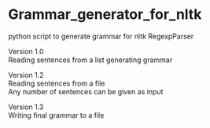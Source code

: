 # Grammar_generator_for_nltk
python script to generate grammar for nltk RegexpParser

Version 1.0</br>
Reading sentences from a list
generating grammar


Version 1.2</br>
Reading sentences from a file</br>
Any number of sentences can be given as input


Version 1.3</br>
Writing final grammar to a file
